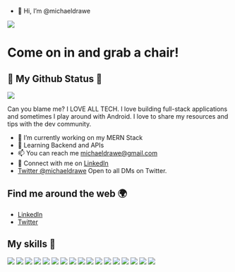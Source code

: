 - 👋 Hi, I’m @michaeldrawe

![](https://readme-typing-svg.herokuapp.com?font=Montserrat&color=49D3DF&lines=I'm+a+Frontend+Web+Developer;I'm+a+UI%2FUX+Designer;I'm+a+Mobile+Developer;)

# Come on in and grab a chair!

## :crystal_ball: My Github Status :crystal_ball:

![](https://github-readme-stats.vercel.app/api?username=michaeldrawe&show_icons=true&bg_color=45,ae11df,00daa3&title_color=fff&text_color=fff)

Can you blame me? I LOVE ALL TECH. I love building full-stack applications and sometimes I play around with Android. I love to share my resources and tips with the dev community.

- 🔭 I’m currently working on my MERN Stack
- 🌱 Learning Backend and APIs
- 📫 You can reach me [michaeldrawe@gmail.com](mailto:michaeldrawe@gmail.com)
- :link: Connect with me on [LinkedIn](https://www.linkedin.com/in/michaeldrawe)
- [Twitter @michaeldrawe](https://twitter.com/michaeldrawe) Open to all DMs on Twitter.

## Find me around the web 🌍

- [LinkedIn](https://www.linkedin.com/in/michaeldrawe)
- [Twitter](https://twitter.com/michaeldrawe)

## My skills 🚀

![](https://img.shields.io/badge/HTML5-E34F26?style=for-the-badge&logo=html5&logoColor=white)
![](https://img.shields.io/badge/CSS3-1572B6?style=for-the-badge&logo=css3&logoColor=white)
![](https://img.shields.io/badge/JavaScript-F7DF1E?style=for-the-badge&logo=javascript&logoColor=black)
![](https://img.shields.io/badge/React-20232A?style=for-the-badge&logo=react&logoColor=61DAFB)
![](https://img.shields.io/badge/Node.js-43853D?style=for-the-badge&logo=node.js&logoColor=white)
![](https://img.shields.io/badge/Sass-CC6699?style=for-the-badge&logo=sass&logoColor=white)
![](https://img.shields.io/badge/Tailwind_CSS-38B2AC?style=for-the-badge&logo=tailwind-css&logoColor=white)
![](https://img.shields.io/badge/Bootstrap-563D7C?style=for-the-badge&logo=bootstrap&logoColor=white)
![](https://img.shields.io/badge/Material--UI-0081CB?style=for-the-badge&logo=material-ui&logoColor=white)
![](https://img.shields.io/badge/Markdown-000000?style=for-the-badge&logo=markdown&logoColor=white)
![](https://img.shields.io/badge/Express.js-404D59?style=for-the-badge)
![](https://img.shields.io/badge/Redux-593D88?style=for-the-badge&logo=redux&logoColor=white)
![](https://img.shields.io/badge/jQuery-0769AD?style=for-the-badge&logo=jquery&logoColor=white)
![](https://img.shields.io/badge/Netlify-00C7B7?style=for-the-badge&logo=netlify&logoColor=white)
![](https://img.shields.io/badge/MongoDB-4EA94B?style=for-the-badge&logo=mongodb&logoColor=white)
![](https://img.shields.io/badge/Google_Cloud-4285F4?style=for-the-badge&logo=google-cloud&logoColor=white)
![](https://img.shields.io/badge/figma-0AC97F?style=for-the-badge&logo=figma&logoColor=white)
​